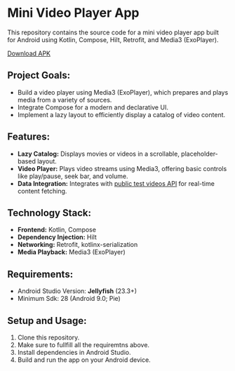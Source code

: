 # Mini Video Player App

This repository contains the source code for a mini video player app built for Android using Kotlin, Compose, Hilt, Retrofit, and Media3 (ExoPlayer).

[Download APK](./app/release/release.apk)

## **Project Goals:**

* Build a video player using Media3 (ExoPlayer), which prepares and plays media from a variety of sources.
* Integrate Compose for a modern and declarative UI.
* Implement a lazy layout to efficiently display a catalog of video content.

## **Features:**

* **Lazy Catalog:** Displays movies or videos in a scrollable, placeholder-based layout.
* **Video Player:** Plays video streams using Media3, offering basic controls like play/pause, seek bar, and volume.
* **Data Integration:** Integrates with [public test videos API](https://mdalbinhossain.github.io/Media/api/public-test-videos.json) for real-time content fetching.

## **Technology Stack:**

* **Frontend:** Kotlin, Compose
* **Dependency Injection:** Hilt
* **Networking:** Retrofit, kotlinx-serialization
* **Media Playback:** Media3 (ExoPlayer)

## **Requirements:**

* Android Studio Version: **Jellyfish** (23.3+)
* Minimum Sdk: 28 (Android 9.0; Pie)

## **Setup and Usage:**

1. Clone this repository.
2. Make sure to fullfill all the requiremtns above.
3. Install dependencies in Android Studio.
4. Build and run the app on your Android device.
